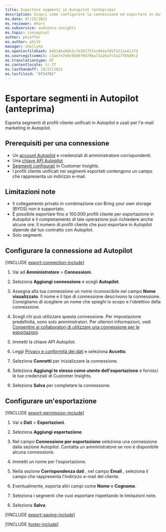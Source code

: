 ```yaml
---
title: Esportare segmenti in Autopilot (anteprima)
description: Scopri come configurare la connessione ed esportare in Autopilot.
ms.date: 07/25/2022
ms.reviewer: mhart
ms.subservice: audience-insights
ms.topic: conceptual
author: pkieffer
ms.author: philk
manager: shellyha
ms.openlocfilehash: b4b14ba9de2c7e20175fac664a705f2212a411fd
ms.sourcegitcommit: c3ae7e7e0c9566f9479ba71a26afc5a17fb589c2
ms.translationtype: HT
ms.contentlocale: it-IT
ms.lasthandoff: 10/27/2022
ms.locfileid: "9724762"
---
```

# <a name="export-segments-to-autopilot-preview"></a>Esportare segmenti in Autopilot (anteprima)

Esporta segmenti di profili cliente unificati in Autopilot e usali per l'e-mail marketing in Autopilot.

## <a name="prerequisites-for-a-connection"></a>Prerequisiti per una connessione

- Un [account Autopilot](https://www.autopilothq.com/) e credenziali di amministratore corrispondenti.
- Una [chiave API Autopilot](https://autopilot.docs.apiary.io/#)
- [Segmenti configurati](segments.md) in Customer Insights.
- I profili cliente unificati nei segmenti esportati contengono un campo che rappresenta un indirizzo e-mail.

## <a name="known-limitations"></a>Limitazioni note

- Il collegamento privato in combinazione con Bring your own storage (BYOS) non è supportato.
- È possibile esportare fino a 100.000 profili cliente per esportazione in Autopilot e il completamento di tale operazione può richiedere anche alcune ore. Il numero di profili cliente che puoi esportare in Autopilot dipende dal tuo contratto con Autopilot.
- Solo segmenti.

## <a name="set-up-connection-to-autopilot"></a>Configurare la connessione ad Autopilot

[!INCLUDE [export-connection-include](includes/export-connection-admn.md)]

1. Vai ad **Amministratore** > **Connessioni**.

1. Seleziona **Aggiungi connessione** e scegli **Autopilot**.

1. Assegna alla tua connessione un nome riconoscibile nel campo **Nome visualizzato**. Il nome e il tipo di connessione descrivono la connessione. Consigliamo di scegliere un nome che spieghi lo scopo e l'obiettivo della connessione.

1. Scegli chi può utilizzare questa connessione. Per impostazione predefinita, sono solo amministratori. Per ulteriori informazioni, vedi [Consentire ai collaboratori di utilizzare una connessione per le esportazioni](connections.md#allow-contributors-to-use-a-connection-for-exports).

1. Immetti la chiave API Autopilot.

1. Leggi [Privacy e conformità dei dati](connections.md#data-privacy-and-compliance) e seleziona **Accetto**.

1. Seleziona **Connetti** per inizializzare la connessione.

1. Seleziona **Aggiungi te stesso come utente dell'esportazione** e fornisci le tue credenziali di Customer Insights.

1. Seleziona **Salva** per completare la connessione.

## <a name="configure-an-export"></a>Configurare un'esportazione

[!INCLUDE [export-permission-include](includes/export-permission.md)]

1. Vai a **Dati** > **Esportazioni**.

1. Seleziona **Aggiungi esportazione**.

1. Nel campo **Connessione per esportazione** seleziona una connessione dalla sezione Autopilot. Contatta un amministratore se non è disponibile alcuna connessione.

1. Immetti un nome per l'esportazione.

1. Nella sezione **Corrispondenza dati** , nel campo **Email** , seleziona il campo che rappresenta l'indirizzo e-mail del cliente.

1. Eventualmente, esporta altri campi come **Nome** e **Cognome**.

1. Seleziona i segmenti che vuoi esportare rispettando le limitazioni note.

1. Seleziona **Salva**.

[!INCLUDE [export-saving-include](includes/export-saving.md)]

[!INCLUDE [footer-include](includes/footer-banner.md)]
